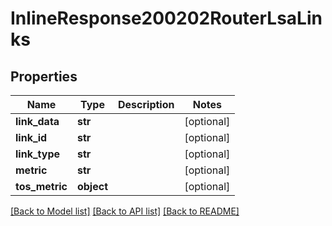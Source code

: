 # InlineResponse200202RouterLsaLinks

## Properties
Name | Type | Description | Notes
------------ | ------------- | ------------- | -------------
**link_data** | **str** |  | [optional] 
**link_id** | **str** |  | [optional] 
**link_type** | **str** |  | [optional] 
**metric** | **str** |  | [optional] 
**tos_metric** | **object** |  | [optional] 

[[Back to Model list]](../README.md#documentation-for-models) [[Back to API list]](../README.md#documentation-for-api-endpoints) [[Back to README]](../README.md)

